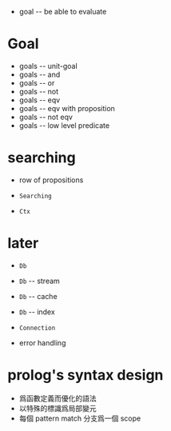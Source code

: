 - goal -- be able to evaluate

# Goal

- goals -- unit-goal
- goals -- and
- goals -- or
- goals -- not
- goals -- eqv
- goals -- eqv with proposition
- goals -- not eqv
- goals -- low level predicate

# searching

- row of propositions

- `Searching`
- `Ctx`

# later

- `Db`
- `Db` -- stream
- `Db` -- cache
- `Db` -- index
- `Connection`

- error handling

# prolog's syntax design

- 爲函數定義而優化的語法
- 以特殊的標識爲局部變元
- 每個 pattern match 分支爲一個 scope
